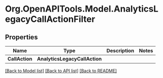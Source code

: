 
# Org.OpenAPITools.Model.AnalyticsLegacyCallActionFilter

## Properties

Name | Type | Description | Notes
------------ | ------------- | ------------- | -------------
**CallAction** | **AnalyticsLegacyCallAction** |  | 

[[Back to Model list]](../README.md#documentation-for-models)
[[Back to API list]](../README.md#documentation-for-api-endpoints)
[[Back to README]](../README.md)


